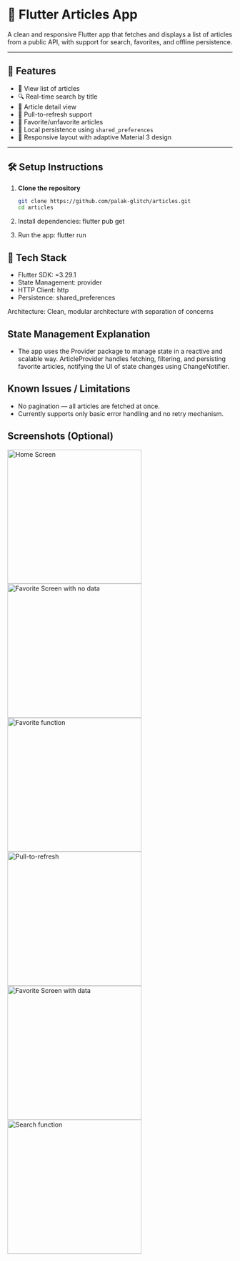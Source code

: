 # 📰 Flutter Articles App

A clean and responsive Flutter app that fetches and displays a list of articles from a public API, with support for search, favorites, and offline persistence.

---

## 🚀 Features

- 📃 View list of articles
- 🔍 Real-time search by title
- 📄 Article detail view
- 🔄 Pull-to-refresh support
- 💖 Favorite/unfavorite articles
- 💾 Local persistence using `shared_preferences`
- 📱 Responsive layout with adaptive Material 3 design

---

## 🛠️ Setup Instructions

1. **Clone the repository**
   ```bash
   git clone https://github.com/palak-glitch/articles.git
   cd articles

2. Install dependencies:
   flutter pub get

4. Run the app:
   flutter run

## 🧰 Tech Stack
- Flutter SDK: =3.29.1 
- State Management: provider 
- HTTP Client: http
- Persistence: shared_preferences

Architecture: Clean, modular architecture with separation of concerns

## State Management Explanation
- The app uses the Provider package to manage state in a reactive and scalable way. ArticleProvider handles fetching, filtering, and 
persisting favorite articles, notifying the UI of state changes using ChangeNotifier.


## Known Issues / Limitations
- No pagination — all articles are fetched at once. 
- Currently supports only basic error handling and no retry mechanism.


## Screenshots (Optional)

[//]: # (![Home Screen]&#40;assets/1.jpg&#41;)

[//]: # (![Favorite Screen with no data]&#40;assets/2.jpg&#41;)

[//]: # (![Favorite function]&#40;assets/3.jpg&#41;)

[//]: # (![Pull-to-refresh]&#40;assets/4.jpg&#41;)

[//]: # (![Favorite Screen with data]&#40;assets/5.jpg&#41;)

[//]: # (![Search function]&#40;assets/6.jpg&#41;)


<img src="assets/1.jpg" width="300" alt="Home Screen">
<img src="assets/1.jpg" width="300" alt="Favorite Screen with no data">
<img src="assets/1.jpg" width="300" alt="Favorite function">
<img src="assets/1.jpg" width="300" alt="Pull-to-refresh">
<img src="assets/1.jpg" width="300" alt="Favorite Screen with data">
<img src="assets/1.jpg" width="300" alt="Search function">
